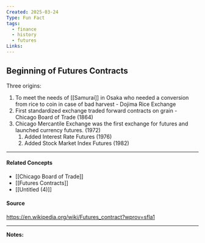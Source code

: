 ```yaml
---
Created: 2025-03-24
Type: Fun Fact
tags:
  - finance
  - history
  - futures
Links:
---
```

## Beginning of Futures Contracts

Three origins:
1. To meet the needs of [[Samurai]] in Osaka who needed a conversion from rice to coin in case of bad harvest - Dojima Rice Exchange
2. First standardized exchange traded forward contracts on grain - Chicago Board of Trade (1864)
3. Chicago Mercantile Exchange was the first exchange for futures and launched currency futures. (1972)
	1. Added Interest Rate Futures (1976)
	2. Added Stock Market Index Futures (1982)

---
#### Related Concepts 
- [[Chicago Board of Trade]]
- [[Futures Contracts]]
- [[Untitled (4)]]

#### Source  
https://en.wikipedia.org/wiki/Futures_contract?wprov=sfla1

---

**Notes:**  

